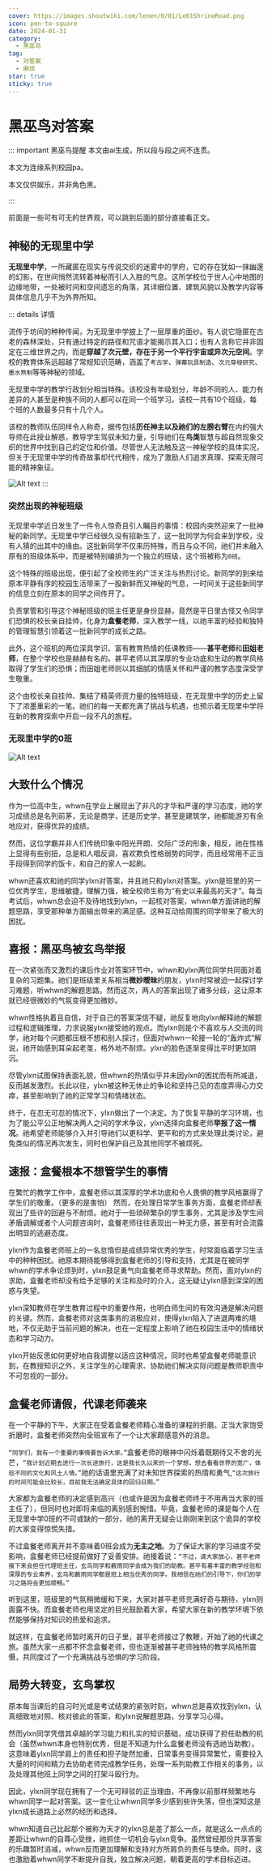 ```yaml
---
cover: https://images.shoutwiki.com/lenen/0/01/Le01ShrineRoad.png 
icon: pen-to-square
date: 2024-01-31
category:
  - 黑巫鸟
tag:
  - 对答案
  - 麻烦
star: true
sticky: true
---
```


# 黑巫鸟对答案

::: important 黑巫鸟提醒
本文由ai生成，所以段与段之间不连贯。

本文为连缘系列校园pa。

本文仅供娱乐，并非角色黑。

:::

前面是一些可有可无的世界观，可以跳到后面的部分直接看正文。

## 神秘的无现里中学

**无现里中学**，一所藏匿在现实与传说交织的迷雾中的学府，它的存在犹如一抹幽邃的幻影，在世间悄然流转着神秘而引人入胜的气息。这所学校位于世人心中地图的边缘地带，一处被时间和空间遗忘的角落，其详细位置、建筑风貌以及教学内容等具体信息几乎不为外界所知。

::: details 详情

流传于坊间的种种传闻，为无现里中学披上了一层厚重的面纱。有人说它隐匿在古老的森林深处，只有通过特定的路径和咒语才能揭示其入口；也有人言称它并非固定在三维世界之内，而是**穿越了次元壁，存在于另一个平行宇宙或异次元空间**。学校的教育体系远超越了常规知识范畴，涵盖了`考古学`、`弹幕玩具制造`、`次元穿梭研究`、`墨水熬制`等等神秘的领域。

无现里中学的教学行政划分相当特殊。该校没有年级划分，年龄不同的人、能力有差异的人甚至是种族不同的人都可以在同一个班学习。该校一共有10个班级，每个班的人数最多只有十几个人。

该校的教师队伍同样令人称奇，据传包括**历任神主以及祂们的左膀右臂**在内的强大导师在此授业解惑，教导学生驾驭未知力量，引导祂们在**鸟类**智慧与超自然现象交织的世界中找到自己的定位和价值。尽管世人无法触及这一神秘学校的具体实况，但关于无现里中学的传奇故事却代代相传，成为了激励人们追求真理、探索无限可能的精神象征。

![Alt text](https://images.shoutwiki.com/lenen/0/01/Le01ShrineRoad.png "疑似校门")
:::



### 突然出现的神秘班级

无现里中学近日发生了一件令人惊奇且引人瞩目的事情：校园内突然迎来了一批神秘的新同学。无现里中学已经很久没有招新生了，这一批同学为何会来到学校，没有人猜的出其中的缘由。这批新同学不仅来历特殊，而且与众不同，祂们并未融入原有的班级体系中，而是被特别编排为一个独立的班级，这个班被称为`0班`。

这个特殊的班级出现，便引起了全校师生的广泛关注与热烈讨论。新同学的到来给原本平静有序的校园生活带来了一股新鲜而又神秘的气息，一时间关于这些新同学的信息立刻在原本的同学之间传开了。

负责掌管和引导这个神秘班级的班主任更是身份显赫，竟然是平日里古怪又令同学们恐惧的校长亲自挂帅，化身为**盒餐老师**，深入教学一线，以祂丰富的经验和独特的管理智慧引领着这一批新同学的成长之路。

此外，这个班机的两位深具学识、富有教育热情的任课教师——**甚平老师**和**田姐老师**，在整个学校也是赫赫有名的。甚平老师以其深厚的专业功底和生动的教学风格取得了学生们的恐惧；而田姐老师则以其细腻的情感关怀和严谨的教学态度深受学生敬重。

这个由校长亲自挂帅、集结了精英师资力量的独特班级，在无现里中学的历史上留下了浓墨重彩的一笔。祂们的每一天都充满了挑战与机遇，也预示着无现里中学将在新的教育探索中开启一段不凡的旅程。

### 无现里中学的0班



![Alt text](https://images.shoutwiki.com/lenen/b/be/LeCafeEmployeeKuroji.png "本文主角")

## 大致什么个情况

作为一位高中生，whwn在学业上展现出了非凡的才华和严谨的学习态度，祂的学习成绩总是名列前茅，无论是商学，还是历史学，甚至是建筑学，祂都能游刃有余地应对，获得优异的成绩。

然而，这位学霸并非人们传统印象中阳光开朗、交际广泛的形象，相反，祂在性格上显得有些别扭，总是和人唱反调，喜欢欺负性格弱势的同学，而且经常用不正当手段得到同学的饭卡，和自己的家人一起刷。

whwn还喜欢和祂的同学ylxn对答案，并且祂只和ylxn对答案。ylxn是班里的另一位优秀学生，思维敏捷，理解力强，被全校师生称为“有史以来最高的天才”。每当考试后，whwn总会迫不及待地找到ylxn，一起核对答案，whwn单方面讲祂的解题思路，享受那种单方面输出带来的满足感。这种互动给周围的同学带来了极大的困扰。


## 喜报：黑巫鸟被玄鸟举报

在一次紧张而又激烈的课后作业对答案环节中，whwn和ylxn两位同学共同面对着复杂的习题集。祂们是班级里关系相当**微妙暧昧**的朋友，ylxn时常被迫一起探讨学习难题，听whwn的解题思路。然而这次，两人的答案出现了诸多分歧，这让原本就已经很微妙的气氛变得更加微妙。

whwn性格执着且自信，对于自己的答案深信不疑，祂反复地向ylxn解释祂的解题过程和逻辑推理，力求说服ylxn接受祂的观点。而ylxn则是个不喜欢与人交流的同学，祂对每个问题都压根不想和别人探讨，但面对whwn一轮接一轮的“轰炸式”解说，祂开始感到耳朵起老茧，格外地不耐烦。ylxn的脸色逐渐变得比平时更加阴沉。

尽管ylxn试图保持表面礼貌，但whwn的热情似乎并未因ylxn的困扰而有所减退，反而越发激烈。长此以往，ylxn被这种无休止的争论和坚持己见的态度弄得心力交瘁，甚至影响到了祂的正常学习和情绪状态。

终于，在忍无可忍的情况下，ylxn做出了一个决定。为了恢复平静的学习环境，也为了能公平公正地解决两人之间的学术争议，ylxn选择向盒餐老师**举报了这一情况**。祂希望老师能够介入并引导祂们以更科学、更平和的方式来处理此类讨论，避免类似的情况再次发生，同时也保护自己及其他同学不被烦死。

## 速报：盒餐根本不想管学生的事情

在繁忙的教学工作中，盒餐老师以其深厚的学术功底和令人畏惧的教学风格赢得了学生们的敬重。（更多的是害怕）
然而，在处理日常学生事务方面，盒餐老师却表现出了些许的回避与不耐烦。祂对于一些琐碎繁杂的学生事务，尤其是涉及学生间矛盾调解或者个人问题咨询时，盒餐老师往往表现出一种无力感，甚至有时会流露出明显的逃避态度。

ylxn作为盒餐老师班上的一名怠惰但是成绩异常优秀的学生，时常面临着学习生活中的种种困扰。祂原本期待能够得到盒餐老师的引导和支持，尤其是在被同学whwn的学术争论烦到时，ylxn鼓足勇气向盒餐老师寻求帮助。然而，面对ylxn的求助，盒餐老师却没有给予足够的关注和及时的介入，这无疑让ylxn感到深深的困惑与失望。

ylxn深知教师在学生教育过程中的重要作用，也明白师生间的有效沟通是解决问题的关键。然而，盒餐老师对这类事务的消极应对，使得ylxn陷入了进退两难的境地，不仅无助于当前问题的解决，也在一定程度上影响了祂在校园生活中的情绪状态和学习动力。

ylxn开始反思如何更好地自我调整以适应这种情况，同时也希望盒餐老师能意识到，在教授知识之外，关注学生的心理需求、协助祂们解决实际问题是教师职责中不可忽视的一部分。

## 盒餐老师请假，代课老师袭来

在一个平静的下午，大家正在受着盒餐老师精心准备的课程的折磨。正当大家饱受折磨时，盒餐老师突然向全班宣布了一个让大家颇感意外的消息。

`“同学们，我有一个重要的事情要告诉大家。”`盒餐老师的眼神中闪烁着既期待又不舍的光芒，`“我计划近期去进行一次长途旅行，这是我长久以来的一个梦想，想去看看世界的宽广，体验不同的文化和风土人情。”`祂的话语里充满了对未知世界探索的热情和勇气,`“这次旅行的时间可能会比较长，目前我无法确定具体的回归日期。”`

大家都为盒餐老师的决定感到高兴（也或许是因为盒餐老师终于不用再当大家的班主任了），但同时也对即将来临的离别感到惋惜。毕竟，盒餐老师的课是每个人在无现里中学0班的不可或缺的一部分，祂的离开无疑会让刚刚来到这个诡异的学校的大家变得惊慌失措。

不过盒餐老师离开并不意味着0班会成为**无主之地**。为了保证大家的学习进度不受影响，盒餐老师已经提前做好了妥善安排。祂接着说：`“不过，请大家放心，甚平老师接下来会担任代理班主任，玄鸟同学和薮雨同学会成为我们的助教。甚平有着丰富的教学经验和深厚的专业素养，玄鸟和薮雨同学都是班上相当优秀的同学。我相信在祂们的引导下，你们的学习之路将会更加顺畅。”`

听到这里，班级里的气氛稍微缓和下来，大家对甚平老师充满好奇与期待，ylxn则面露不快。而盒餐老师也用坚定的目光鼓励着大家，希望大家在新的教学环境下依然能够保持对知识的热爱和追求。

就这样，在盒餐老师暂时离开的日子里，甚平老师接过了教鞭，开始了祂的代课之旅。虽然大家一点都不怀念盒餐老师，但也逐渐被甚平老师独特的教学风格所震慑，共同度过了一个充满挑战与恐惧的学习阶段。

## 局势大转变，玄鸟掌权

原本每当课后的自习时光或是考试结束的紧张时刻，whwn总是喜欢找到ylxn，认真细致地对照、核对彼此的答案，和ylxn说解题思路，分享学习心得。

然而ylxn同学凭借其卓越的学习能力和扎实的知识基础，成功获得了担任助教的机会（虽然whwn本身也特别优秀，但是不知道为什么盒餐老师没有选祂当助教）。这意味着ylxn同学肩上的责任和担子陡然加重，日常事务变得异常繁忙，需要投入大量的时间和精力去协助老师完成教学任务，处理一系列助教工作相关的事务，以及处理其他班上同学之间的打架斗殴行为。

因此，ylxn同学现在拥有了一个无可辩驳的正当理由，不再像以前那样频繁地与whwn同学一起对答案。这一变化让whwn同学多少感到些许失落，但也深知这是ylxn成长道路上必然的经历和选择。

whwn知道自己比起那个被称为天才的ylxn总是差了那么一点，就是这么一点点的差距让whwn的自尊心受挫，祂抓住一切机会与ylxn竞争。虽然曾经那份共享答案的乐趣暂时消减，whwn反而更加理解和支持对方所肩负的责任与使命。同时，这也激励着whwn同学不断提升自我，独立解决问题，朝着更高的学术目标迈进。
